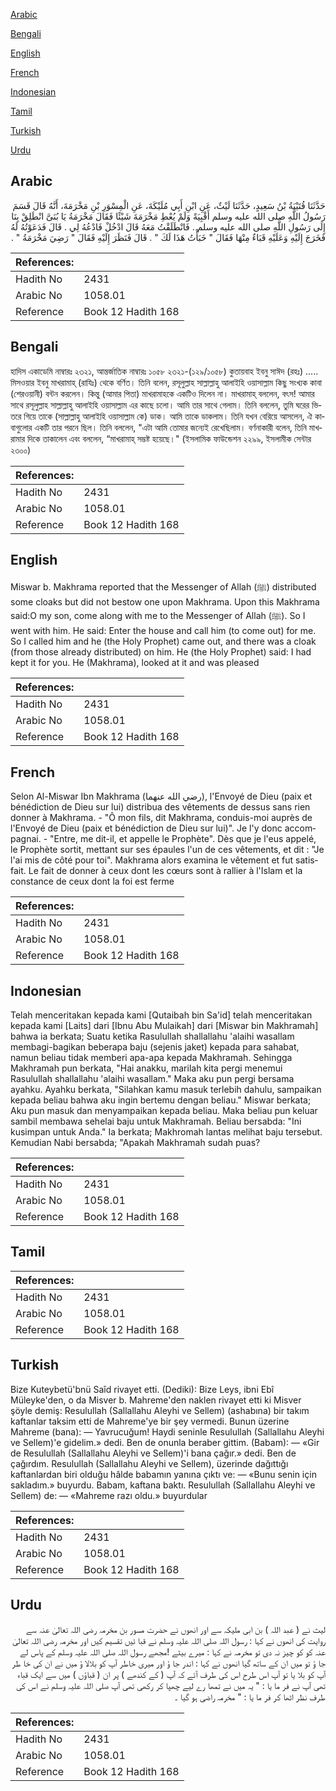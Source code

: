 [Arabic](#arabic)

[Bengali](#bengali)

[English](#english)

[French](#french)

[Indonesian](#indonesian)

[Tamil](#tamil)

[Turkish](#turkish)

[Urdu](#urdu)

## Arabic


<div dir="rtl" lang="ar" style={{fontSize:'larger',backgroundColor:'#f8f9fa',padding:20}}>
حَدَّثَنَا قُتَيْبَةُ بْنُ سَعِيدٍ، حَدَّثَنَا لَيْثٌ، عَنِ ابْنِ أَبِي مُلَيْكَةَ، عَنِ الْمِسْوَرِ بْنِ مَخْرَمَةَ، أَنَّهُ قَالَ قَسَمَ رَسُولُ اللَّهِ صلى الله عليه وسلم أَقْبِيَةً وَلَمْ يُعْطِ مَخْرَمَةَ شَيْئًا فَقَالَ مَخْرَمَةُ يَا بُنَىَّ انْطَلِقْ بِنَا إِلَى رَسُولِ اللَّهِ صلى الله عليه وسلم ‏.‏ فَانْطَلَقْتُ مَعَهُ قَالَ ادْخُلْ فَادْعُهُ لِي ‏.‏ قَالَ فَدَعَوْتُهُ لَهُ فَخَرَجَ إِلَيْهِ وَعَلَيْهِ قَبَاءٌ مِنْهَا فَقَالَ ‏"‏ خَبَأْتُ هَذَا لَكَ ‏"‏ ‏.‏ قَالَ فَنَظَرَ إِلَيْهِ فَقَالَ ‏"‏ رَضِيَ مَخْرَمَةُ ‏"‏ ‏.‏
</div>
<div style={{backgroundColor:'#f8f9fa',padding:20, marginBottom: 10}}><table> <thead> <tr> <th>References:</th> <th></th> </tr> </thead> <tbody><tr><td>Hadith No</td><td>2431</td></tr><tr><td>Arabic No</td><td>1058.01</td></tr><tr><td>Reference</td><td>Book 12 Hadith 168</td></tr></tbody></table></div>

## Bengali


<div dir="ltr" lang="bn" style={{fontSize:'larger',backgroundColor:'#f8f9fa',padding:20}}>
হাদিস একাডেমি নাম্বারঃ ২৩২১, আন্তর্জাতিক নাম্বারঃ ১০৫৮ ২৩২১-(১২৯/১০৫৮) কুতায়বাহ ইবনু সাঈদ (রহঃ) ..... মিসওয়ার ইবনু মাখরামাহ্ (রাযিঃ) থেকে বর্ণিত। তিনি বলেন, রসূলুল্লাহ সাল্লাল্লাহু আলাইহি ওয়াসাল্লাম কিছু সংখ্যক কাবা (শেরওয়ানী) বন্টন করলেন। কিন্তু (আমার পিতা) মাখরামাহকে একটিও দিলেন না। মাখরামাহ্ বললেন, বৎস! আমার সাথে রসূলুল্লাহ সাল্লাল্লাহু আলাইহি ওয়াসাল্লাম এর কাছে চলো। আমি তার সাথে গেলাম। তিনি বললেন, তুমি ঘরের ভিতরে গিয়ে তাকে (সাল্লাল্লাহু আলাইহি ওয়াসাল্লাম কে) ডাক। আমি তাকে ডাকলাম। তিনি যখন বেরিয়ে আসলেন, ঐ কাবাগুলোর একটি তার পরনে ছিল। তিনি বললেন, "এটা আমি তোমার জন্যেই রেখেছিলাম। বর্ণনাকারী বলেন, তিনি মাখরামার দিকে তাকালেন এবং বললেন, “মাখরামাহ্ সম্ভষ্ট হয়েছে।" (ইসলামিক ফাউন্ডেশন ২২৯৯, ইসলামীক সেন্টার ২৩০০)
</div>
<div style={{backgroundColor:'#f8f9fa',padding:20, marginBottom: 10}}><table> <thead> <tr> <th>References:</th> <th></th> </tr> </thead> <tbody><tr><td>Hadith No</td><td>2431</td></tr><tr><td>Arabic No</td><td>1058.01</td></tr><tr><td>Reference</td><td>Book 12 Hadith 168</td></tr></tbody></table></div>

## English


<div dir="ltr" lang="en" style={{fontSize:'larger',backgroundColor:'#f8f9fa',padding:20}}>
Miswar b. Makhrama reported that the Messenger of Allah (ﷺ) distributed some cloaks but did not bestow one upon Makhrama. Upon this Makhrama said:O my son, come along with me to the Messenger of Allah (ﷺ). So I went with him. He said: Enter the house and call him (to come out) for me. So I called him and he (the Holy Prophet) came out, and there was a cloak (from those already distributed) on him. He (the Holy Prophet) said: I had kept it for you. He (Makhrama), looked at it and was pleased
</div>
<div style={{backgroundColor:'#f8f9fa',padding:20, marginBottom: 10}}><table> <thead> <tr> <th>References:</th> <th></th> </tr> </thead> <tbody><tr><td>Hadith No</td><td>2431</td></tr><tr><td>Arabic No</td><td>1058.01</td></tr><tr><td>Reference</td><td>Book 12 Hadith 168</td></tr></tbody></table></div>

## French


<div dir="ltr" lang="fr" style={{fontSize:'larger',backgroundColor:'#f8f9fa',padding:20}}>
Selon Al-Miswar Ibn Makhrama (رضي الله عنهما), l'Envoyé de Dieu (paix et bénédiction de Dieu sur lui) distribua des vêtements de dessus sans rien donner à Makhrama. - "Ô mon fils, dit Makhrama, conduis-moi auprès de l'Envoyé de Dieu (paix et bénédiction de Dieu sur lui)". Je l'y donc accompagnai. - "Entre, me dit-il, et appelle le Prophète". Dès que je l'eus appelé, le Prophète sortit, mettant sur ses épaules l'un de ces vêtements, et dit : "Je l'ai mis de côté pour toi". Makhrama alors examina le vêtement et fut satisfait. Le fait de donner à ceux dont les cœurs sont à rallier à l'Islam et la constance de ceux dont la foi est ferme
</div>
<div style={{backgroundColor:'#f8f9fa',padding:20, marginBottom: 10}}><table> <thead> <tr> <th>References:</th> <th></th> </tr> </thead> <tbody><tr><td>Hadith No</td><td>2431</td></tr><tr><td>Arabic No</td><td>1058.01</td></tr><tr><td>Reference</td><td>Book 12 Hadith 168</td></tr></tbody></table></div>

## Indonesian


<div dir="ltr" lang="id" style={{fontSize:'larger',backgroundColor:'#f8f9fa',padding:20}}>
Telah menceritakan kepada kami [Qutaibah bin Sa'id] telah menceritakan kepada kami [Laits] dari [Ibnu Abu Mulaikah] dari [Miswar bin Makhramah] bahwa ia berkata; Suatu ketika Rasulullah shallallahu 'alaihi wasallam membagi-bagikan beberapa baju (sejenis jaket) kepada para sahabat, namun beliau tidak memberi apa-apa kepada Makhramah. Sehingga Makhramah pun berkata, "Hai anakku, marilah kita pergi menemui Rasulullah shallallahu 'alaihi wasallam." Maka aku pun pergi bersama ayahku. Ayahku berkata, "Silahkan kamu masuk terlebih dahulu, sampaikan kepada beliau bahwa aku ingin bertemu dengan beliau." Miswar berkata; Aku pun masuk dan menyampaikan kepada beliau. Maka beliau pun keluar sambil membawa sehelai baju untuk Makhramah. Beliau bersabda: "Ini kusimpan untuk Anda." Ia berkata; Makhromah lantas melihat baju tersebut. Kemudian Nabi bersabda; "Apakah Makhramah sudah puas?
</div>
<div style={{backgroundColor:'#f8f9fa',padding:20, marginBottom: 10}}><table> <thead> <tr> <th>References:</th> <th></th> </tr> </thead> <tbody><tr><td>Hadith No</td><td>2431</td></tr><tr><td>Arabic No</td><td>1058.01</td></tr><tr><td>Reference</td><td>Book 12 Hadith 168</td></tr></tbody></table></div>

## Tamil


<div dir="ltr" lang="ta" style={{fontSize:'larger',backgroundColor:'#f8f9fa',padding:20}}>

</div>
<div style={{backgroundColor:'#f8f9fa',padding:20, marginBottom: 10}}><table> <thead> <tr> <th>References:</th> <th></th> </tr> </thead> <tbody><tr><td>Hadith No</td><td>2431</td></tr><tr><td>Arabic No</td><td>1058.01</td></tr><tr><td>Reference</td><td>Book 12 Hadith 168</td></tr></tbody></table></div>

## Turkish


<div dir="ltr" lang="tr" style={{fontSize:'larger',backgroundColor:'#f8f9fa',padding:20}}>
Bize Kuteybetü'bnü Saîd rivayet etti. (Dediki): Bize Leys, ibni Ebî Müleyke'den, o da Misver b. Mahreme'den naklen rivayet etti ki Misver şöyle demiş: Resulullah (Sallallahu Aleyhi ve Sellem) (ashabına) bir takım kaftanlar taksim etti de Mahreme'ye bir şey vermedi. Bunun üzerine Mahreme (bana): — Yavrucuğum! Haydi seninle Resulullah (Sallallahu Aleyhi ve Sellem)'e gidelim.» dedi. Ben de onunla beraber gittim. (Babam): — «Gir de Resulullah (Sallallahu Aleyhi ve Sellem)'i bana çağır.» dedi. Ben de çağırdım. Resulullah (Sallallahu Aleyhi ve Sellem), üzerinde dağıttığı kaftanlardan biri olduğu hâlde babamın yanına çıktı ve: — «Bunu senin için sakladım.» buyurdu. Babam, kaftana baktı. Resulullah (Sallallahu Aleyhi ve Sellem) de: — «Mahreme razı oldu.» buyurdular
</div>
<div style={{backgroundColor:'#f8f9fa',padding:20, marginBottom: 10}}><table> <thead> <tr> <th>References:</th> <th></th> </tr> </thead> <tbody><tr><td>Hadith No</td><td>2431</td></tr><tr><td>Arabic No</td><td>1058.01</td></tr><tr><td>Reference</td><td>Book 12 Hadith 168</td></tr></tbody></table></div>

## Urdu


<div dir="rtl" lang="ur" style={{fontSize:'larger',backgroundColor:'#f8f9fa',padding:20}}>
لیث نے ( عبد اللہ ) بن ابی ملیکہ سے اور انھوں نے حضرت مسور بن مخرمہ رضی اللہ تعالیٰ عنہ سے روایت کی انھوں نے کہا : رسول اللہ صلی اللہ علیہ وسلم نے قبا ئیں تقسیم کیں اور مخرمہ رضی اللہ تعالیٰ عنہ کو کو چیز نہ دی تو مخرمہ نے کہا : میرے بیٹے !مجھے رسول اللہ صلی اللہ علیہ وسلم کے پاس لے جا ؤ تو میں ان کے ساتھ گیا انھوں نے کہا : اندر جا ؤ اور میری خاطر آپ کو بلالا ؤ میں نے ان کی خا طر آپ کو بلا یا تو آپ اس طرح اس کی طرف آئے کہ آپ ( کے کندھے ) پر ان ( قباؤں ) میں سے ایک قباء تھی آپ نے فر ما یا : " یہ میں نے تمھا رے لیے چھپا کر رکھی تھی آپ صلی اللہ علیہ وسلم نے اس کی طرف نظر اٹھا کر فر ما یا : " مخرمہ راضی ہو گیا ۔
</div>
<div style={{backgroundColor:'#f8f9fa',padding:20, marginBottom: 10}}><table> <thead> <tr> <th>References:</th> <th></th> </tr> </thead> <tbody><tr><td>Hadith No</td><td>2431</td></tr><tr><td>Arabic No</td><td>1058.01</td></tr><tr><td>Reference</td><td>Book 12 Hadith 168</td></tr></tbody></table></div>